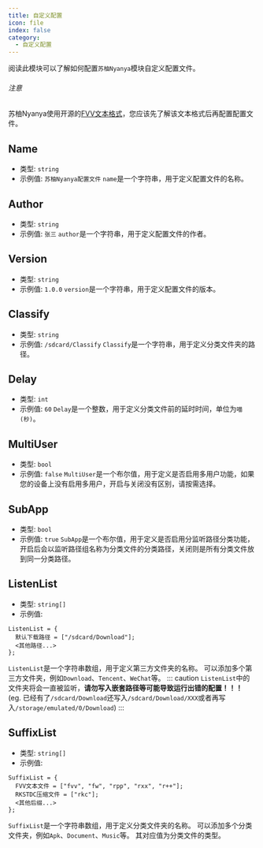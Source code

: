 ```yaml
---
title: 自定义配置
icon: file
index: false
category:
  - 自定义配置
---
```



阅读此模块可以了解如何配置`苏柚Nyanya`模块自定义配置文件。

###### 注意

苏柚Nyanya使用开源的[FVV文本格式](https://github.com/GunRain/FVV)，您应该先了解该文本格式后再配置配置文件。

## Name

* 类型: `string`
* 示例值: `苏柚Nyanya配置文件`
`name`是一个字符串，用于定义配置文件的名称。

## Author

* 类型: `string`
* 示例值: `张三`
`author`是一个字符串，用于定义配置文件的作者。

## Version

* 类型: `string`
* 示例值: `1.0.0`
`version`是一个字符串，用于定义配置文件的版本。

## Classify

* 类型: `string`
* 示例值: `/sdcard/Classify`
`Classify`是一个字符串，用于定义分类文件夹的路径。

## Delay

* 类型: `int`
* 示例值: `60`
`Delay`是一个整数，用于定义分类文件前的延时时间，单位为`喵(秒)`。

## MultiUser

* 类型: `bool`
* 示例值: `false`
`MultiUser`是一个布尔值，用于定义是否启用多用户功能，如果您的设备上没有启用多用户，开启与关闭没有区别，请按需选择。

## SubApp

* 类型: `bool`
* 示例值: `true`
`SubApp`是一个布尔值，用于定义是否启用分监听路径分类功能，开启后会以监听路径组名称为分类文件的分类路径，关闭则是所有分类文件放到同一分类路径。

## ListenList

* 类型: `string[]`
* 示例值:
``` fvv
ListenList = {
  默认下载路径 = ["/sdcard/Download"];
  <其他路径...>
};
```
`ListenList`是一个字符串数组，用于定义第三方文件夹的名称。
可以添加多个第三方文件夹，例如`Download`、`Tencent`、`WeChat`等。
::: caution
`ListenList`中的文件夹将会一直被监听，**请勿写入嵌套路径等可能导致运行出错的配置！！！** (eg. 已经有了`/sdcard/Download`还写入`/sdcard/Download/XXX`或者再写入`/storage/emulated/0/Download`)
:::

## SuffixList 

* 类型: `string[]`
* 示例值:
``` fvv
SuffixList = {
  FVV文本文件 = ["fvv", "fw", "rpp", "rxx", "r++"];
  RKSTDC压缩文件 = ["rkc"];
  <其他后缀...>
};
```
`SuffixList`是一个字符串数组，用于定义分类文件夹的名称。
可以添加多个分类文件夹，例如`Apk`、`Document`、`Music`等。
其对应值为分类文件的类型。